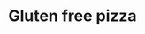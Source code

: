 ---
title: Gluten free pizza
stack: VIEW RECIPE >
slug: gluten-free-pizza
Difficulty: Medium
thumb: ../images/thumbs/pizza.png
featuredImg: ../images/featured/pizza.png
---